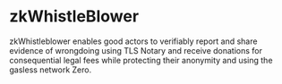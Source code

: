 # zkWhistleBlower

zkWhistleblower enables good actors to verifiably report and share evidence of wrongdoing using TLS Notary and receive donations for consequential legal fees while protecting their anonymity and using the gasless network Zero.
